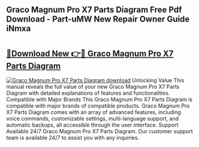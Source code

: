 ## Graco Magnum Pro X7 Parts Diagram Free Pdf Download - Part-uMW New Repair Owner Guide iNmxa

# <h2><a href="http://dflxe2t.blite.top/?on=Graco+Magnum+Pro+X7+Parts+Diagram">🔗Download New 👉🔴 Graco Magnum Pro X7 Parts Diagram</a></h2>

[![Graco Magnum Pro X7 Parts Diagram download](https://i.imgur.com/lujVjoI.png)](http://dflxe2t.blite.top/?on=Graco+Magnum+Pro+X7+Parts+Diagram)
Unlocking Value This manual reveals the full value of your new Graco Magnum Pro X7 Parts Diagram with detailed explanations of features and functionalities. Compatible with Major Brands This Graco Magnum Pro X7 Parts Diagram is compatible with major brands of compatible products. Graco Magnum Pro X7 Parts Diagram comes with an array of advanced features, including voice commands, customizable settings, multi-language support, and automatic backups, all accessible through the user interface. Support Available 24/7 Graco Magnum Pro X7 Parts Diagram. Our customer support team is available 24/7 to assist you with any inquiries.
